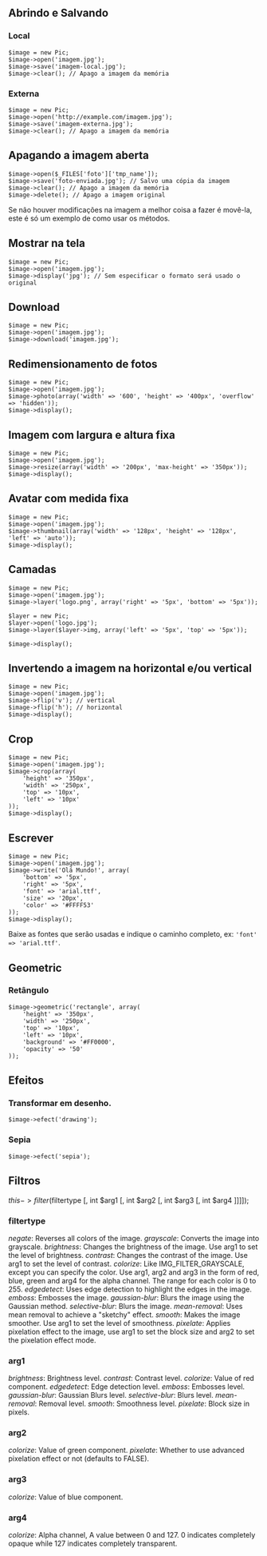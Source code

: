 ## Abrindo e Salvando
### Local
	$image = new Pic;
	$image->open('imagem.jpg');
	$image->save('imagem-local.jpg');
	$image->clear(); // Apago a imagem da memória
	
### Externa
	$image = new Pic;
	$image->open('http://example.com/imagem.jpg');
	$image->save('imagem-externa.jpg');
	$image->clear(); // Apago a imagem da memória

## Apagando a imagem aberta
	$image->open($_FILES['foto']['tmp_name']);
	$image->save('foto-enviada.jpg'); // Salvo uma cópia da imagem
	$image->clear(); // Apago a imagem da memória
	$image->delete(); // Apago a imagem original

Se não houver modificações na imagem a melhor coisa a fazer é movê-la, este é só um exemplo de como usar os métodos.

## Mostrar na tela
	$image = new Pic;
	$image->open('imagem.jpg');
	$image->display('jpg'); // Sem especificar o formato será usado o original

## Download
	$image = new Pic;
	$image->open('imagem.jpg');
	$image->download('imagem.jpg');

## Redimensionamento de fotos
	$image = new Pic;
	$image->open('imagem.jpg');
	$image->photo(array('width' => '600', 'height' => '400px', 'overflow' => 'hidden'));
	$image->display();

## Imagem com largura e altura fixa
	$image = new Pic;
	$image->open('imagem.jpg');
	$image->resize(array('width' => '200px', 'max-height' => '350px'));
	$image->display();

## Avatar com medida fixa
	$image = new Pic;
	$image->open('imagem.jpg');
	$image->thumbnail(array('width' => '128px', 'height' => '128px', 'left' => 'auto'));
	$image->display();

## Camadas
	$image = new Pic;
	$image->open('imagem.jpg');
	$image->layer('logo.png', array('right' => '5px', 'bottom' => '5px'));

	$layer = new Pic;
	$layer->open('logo.jpg');
	$image->layer($layer->img, array('left' => '5px', 'top' => '5px'));

	$image->display();

## Invertendo a imagem na horizontal e/ou vertical
	$image = new Pic;
	$image->open('imagem.jpg');
	$image->flip('v'); // vertical
	$image->flip('h'); // horizontal
	$image->display();

## Crop
	$image = new Pic;
	$image->open('imagem.jpg');
	$image->crop(array(
		'height' => '350px',
		'width' => '250px',
		'top' => '10px',
		'left' => '10px'
	));
	$image->display();

## Escrever
	$image = new Pic;
	$image->open('imagem.jpg');
	$image->write('Olá Mundo!', array(
		'bottom' => '5px',
		'right' => '5px',
		'font' => 'arial.ttf',
		'size' => '20px',
		'color' => '#FFFF53'
	));
	$image->display();

Baixe as fontes que serão usadas e indique o caminho completo, ex: `'font' => 'arial.ttf'`.

## Geometric
### Retângulo
	$image->geometric('rectangle', array(
		'height' => '350px',
		'width' => '250px',
		'top' => '10px',
		'left' => '10px',
		'background' => '#FF0000',
		'opacity' => '50'
	));

## Efeitos
### Transformar em desenho.
	$image->efect('drawing');

### Sepia
	$image->efect('sepia');

## Filtros
$this->filter($filtertype [, int $arg1 [, int $arg2 [, int $arg3 [, int $arg4 ]]]]);

### filtertype
*negate*: Reverses all colors of the image.
*grayscale*: Converts the image into grayscale.
*brightness*: Changes the brightness of the image. Use arg1 to set the level of brightness.
*contrast*: Changes the contrast of the image. Use arg1 to set the level of contrast.
*colorize*: Like IMG_FILTER_GRAYSCALE, except you can specify the color. Use arg1, arg2 and arg3 in the form of red, blue, green and arg4 for the alpha channel. The range for each color is 0 to 255.
*edgedetect*: Uses edge detection to highlight the edges in the image.
*emboss*: Embosses the image.
*gaussian-blur*: Blurs the image using the Gaussian method.
*selective-blur*: Blurs the image.
*mean-removal*: Uses mean removal to achieve a "sketchy" effect.
*smooth*: Makes the image smoother. Use arg1 to set the level of smoothness.
*pixelate*: Applies pixelation effect to the image, use arg1 to set the block size and arg2 to set the pixelation effect mode.

### arg1
*brightness*: Brightness level.
*contrast*: Contrast level.
*colorize*: Value of red component.
*edgedetect*: Edge detection level.
*emboss*: Embosses level.
*gaussian-blur*: Gaussian Blurs level.
*selective-blur*: Blurs level.
*mean-removal*: Removal level.
*smooth*: Smoothness level.
*pixelate*: Block size in pixels.

### arg2
*colorize*: Value of green component.
*pixelate*: Whether to use advanced pixelation effect or not (defaults to FALSE).

### arg3
*colorize*: Value of blue component.

### arg4
*colorize*: Alpha channel, A value between 0 and 127. 0 indicates completely opaque while 127 indicates completely transparent.
